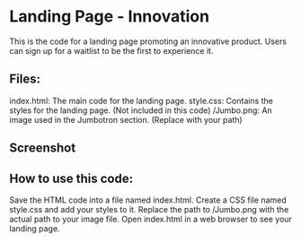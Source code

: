 # Landing Page - Innovation
This is the code for a landing page promoting an innovative product. Users can sign up for a waitlist to be the first to experience it.

## Files:

index.html: The main code for the landing page.
style.css: Contains the styles for the landing page. (Not included in this code)
/Jumbo.png: An image used in the Jumbotron section. (Replace with your path)
## Screenshot

## How to use this code:

Save the HTML code into a file named index.html.
Create a CSS file named style.css and add your styles to it.
Replace the path to /Jumbo.png with the actual path to your image file.
Open index.html in a web browser to see your landing page.

